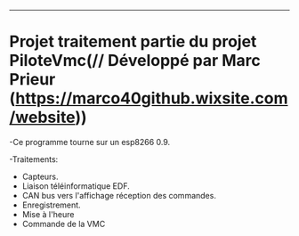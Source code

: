 ﻿
------------------------------------------------------------------------------------------------------------------------

# Projet traitement partie du projet PiloteVmc(// Développé par Marc Prieur (https://marco40github.wixsite.com/website))

-Ce programme tourne sur un esp8266 0.9.

-Traitements:
 - Capteurs.
 - Liaison téléinformatique EDF.
 - CAN bus vers l'affichage réception des commandes.
 - Enregistrement.
 - Mise à l'heure
 - Commande de la VMC






